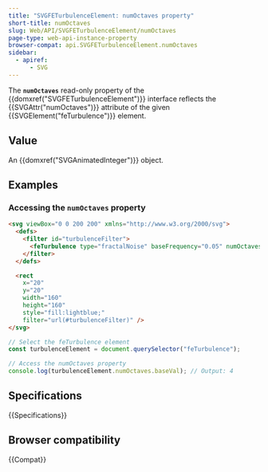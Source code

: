 ```yaml
---
title: "SVGFETurbulenceElement: numOctaves property"
short-title: numOctaves
slug: Web/API/SVGFETurbulenceElement/numOctaves
page-type: web-api-instance-property
browser-compat: api.SVGFETurbulenceElement.numOctaves
sidebar:
  - apiref:
      - SVG
---
```


The **`numOctaves`** read-only property of the {{domxref("SVGFETurbulenceElement")}} interface reflects the {{SVGAttr("numOctaves")}} attribute of the given {{SVGElement("feTurbulence")}} element.

## Value

An {{domxref("SVGAnimatedInteger")}} object.

## Examples

### Accessing the `numOctaves` property

```html
<svg viewBox="0 0 200 200" xmlns="http://www.w3.org/2000/svg">
  <defs>
    <filter id="turbulenceFilter">
      <feTurbulence type="fractalNoise" baseFrequency="0.05" numOctaves="4" />
    </filter>
  </defs>

  <rect
    x="20"
    y="20"
    width="160"
    height="160"
    style="fill:lightblue;"
    filter="url(#turbulenceFilter)" />
</svg>
```

```js
// Select the feTurbulence element
const turbulenceElement = document.querySelector("feTurbulence");

// Access the numOctaves property
console.log(turbulenceElement.numOctaves.baseVal); // Output: 4
```

## Specifications

{{Specifications}}

## Browser compatibility

{{Compat}}
